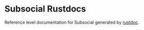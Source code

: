 # Subsocial Rustdocs

Reference level documentation for Subsocial generated by [rustdoc](https://doc.rust-lang.org/rustdoc/what-is-rustdoc.html).
